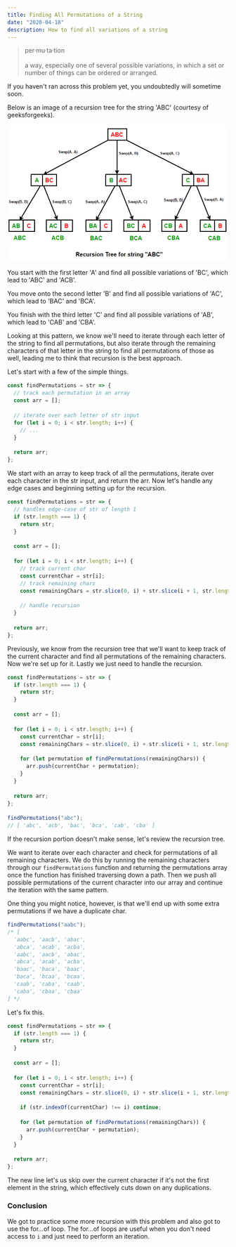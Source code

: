 ```yaml
---
title: Finding All Permutations of a String
date: "2020-04-18"
description: How to find all variations of a string
---
```


<blockquote>
per·mu·ta·tion
<br>
<br>
a way, especially one of several possible variations, in which a set or number of things can be ordered or arranged.
</blockquote>

If you haven't ran across this problem yet, you undoubtedly will sometime soon.

Below is an image of a recursion tree for the string 'ABC' (courtesy of geeksforgeeks).

<img src="./tree.png" />

You start with the first letter 'A' and find all possible variations of 'BC', which lead to 'ABC' and 'ACB'.

You move onto the second letter 'B' and find all possible variations of 'AC', which lead to 'BAC' and 'BCA'.

You finish with the third letter 'C' and find all possible variations of 'AB', which lead to 'CAB' and 'CBA'.

Looking at this pattern, we know we'll need to iterate through each letter of the string to find all permutations, but also iterate through the remaining characters of that letter in the string to find all permutations of those as well, leading me to think that recursion is the best approach.

Let's start with a few of the simple things.

```javascript
const findPermutations = str => {
  // track each permutation in an array
  const arr = [];

  // iterate over each letter of str input
  for (let i = 0; i < str.length; i++) {
    // ...
  }

  return arr;
};
```

We start with an array to keep track of all the permutations, iterate over each character in the str input, and return the arr. Now let's handle any edge cases and beginning setting up for the recursion.

```javascript
const findPermutations = str => {
  // handles edge-case of str of length 1
  if (str.length === 1) {
    return str;
  }

  const arr = [];

  for (let i = 0; i < str.length; i++) {
    // track current char
    const currentChar = str[i];
    // track remaining chars
    const remainingChars = str.slice(0, i) + str.slice(i + 1, str.length);

    // handle recursion
  }

  return arr;
};
```

Previously, we know from the recursion tree that we'll want to keep track of the current character and find all permutations of the remaining characters. Now we're set up for it. Lastly we just need to handle the recursion.

```javascript
const findPermutations = str => {
  if (str.length === 1) {
    return str;
  }

  const arr = [];

  for (let i = 0; i < str.length; i++) {
    const currentChar = str[i];
    const remainingChars = str.slice(0, i) + str.slice(i + 1, str.length);

    for (let permutation of findPermutations(remainingChars)) {
      arr.push(currentChar + permutation);
    }
  }

  return arr;
};

findPermutations("abc");
// [ 'abc', 'acb', 'bac', 'bca', 'cab', 'cba' ]
```

If the recursion portion doesn't make sense, let's review the recursion tree.

We want to iterate over each character and check for permutations of all remaining characters.
We do this by running the remaining characters through our <code>findPermutations</code> function
and returning the permutations array once the function has finished traversing down a path.
Then we push all possible permutations of the current character into our array and continue the iteration
with the same pattern.

One thing you might notice, however, is that we'll end up with some extra permutations if we have a duplicate char.

```javascript
findPermutations("aabc");
/* [
  'aabc', 'aacb', 'abac',
  'abca', 'acab', 'acba',
  'aabc', 'aacb', 'abac',
  'abca', 'acab', 'acba',
  'baac', 'baca', 'baac',
  'baca', 'bcaa', 'bcaa',
  'caab', 'caba', 'caab',
  'caba', 'cbaa', 'cbaa'
] */
```

Let's fix this.

```javascript
const findPermutations = str => {
  if (str.length === 1) {
    return str;
  }

  const arr = [];

  for (let i = 0; i < str.length; i++) {
    const currentChar = str[i];
    const remainingChars = str.slice(0, i) + str.slice(i + 1, str.length);

    if (str.indexOf(currentChar) !== i) continue;

    for (let permutation of findPermutations(remainingChars)) {
      arr.push(currentChar + permutation);
    }
  }

  return arr;
};
```

The new line let's us skip over the current character if it's not the first element in the string,
which effectively cuts down on any duplications.

<h3>Conclusion</h3>

We got to practice some more recursion with this problem and also got to use the for...of loop.
The for...of loops are useful when you don't need access to <code>i</code> and just need to perform an iteration.
